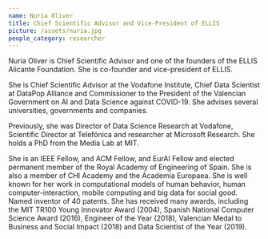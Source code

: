 ```yaml
---
name: Nuria Oliver
title: Chief Scientific Advisor and Vice-President of ELLIS
picture: /assets/nuria.jpg
people_category: researcher
---
```


Nuria Oliver is Chief Scientific Advisor and one of the founders of the ELLIS Alicante Foundation. She is co-founder and vice-president of ELLIS. 

She is Chief Scientific Advisor at the Vodafone Institute, Chief Data Scientist at DataPop Alliance and Commissioner to the President of the Valencian Government on AI and Data Science against COVID-19. She advises several universities, governments and companies.

Previously, she was Director of Data Science Research at Vodafone, Scientific Director at Telefónica and researcher at Microsoft Research. She holds a PhD from the Media Lab at MIT. 

She is an IEEE Fellow, and ACM Fellow, and EurAI Fellow and elected permanent member of the Royal Academy of Engineering of Spain. She is also a member of CHI Academy and the Academia Europaea. She is well known for her work in computational models of human behavior, human computer-interaction, mobile computing and big data for social good. Named inventor of 40 patents. She has received many awards, including the MIT TR100 Young Innovator Award (2004), Spanish National Computer Science Award (2016), Engineer of the Year (2018), Valencian Medal to Business and Social Impact (2018) and Data Scientist of the Year (2019).
